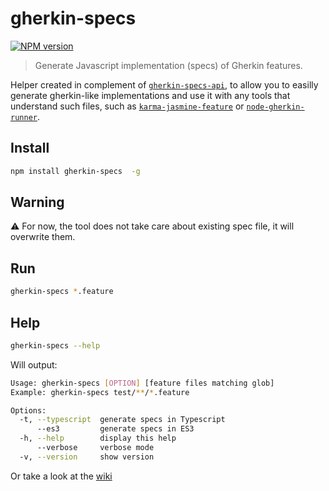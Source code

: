 # gherkin-specs

[![NPM version][npm-image]][npm-url]

> Generate Javascript implementation (specs) of Gherkin features.

Helper created in complement of [`gherkin-specs-api`](https://github.com/gregorylimoratto/karma-jasmine-feature), to allow you to easilly generate
gherkin-like implementations and use it with any tools that understand such files,
such as [`karma-jasmine-feature`](https://github.com/gregorylimoratto/karma-jasmine-feature) or [`node-gherkin-runner`](https://github.com/gregorylimoratto/node-gherkin-runner).

## Install

```bash
npm install gherkin-specs  -g
```

## Warning

:warning: For now, the tool does not take care about existing spec file, it will overwrite them.

## Run

```bash
gherkin-specs *.feature
```

## Help

```bash
gherkin-specs --help
```

Will output:
```bash
Usage: gherkin-specs [OPTION] [feature files matching glob]
Example: gherkin-specs test/**/*.feature

Options:
  -t, --typescript  generate specs in Typescript
      --es3         generate specs in ES3
  -h, --help        display this help
      --verbose     verbose mode
  -v, --version     show version
```

Or take a look at the [wiki](https://github.com/pierrecle/gherkin-specs/wiki/)

[npm-url]:https://npmjs.org/package/gherkin-specs
[npm-image]:https://badge.fury.io/js/gherkin-specs.svg